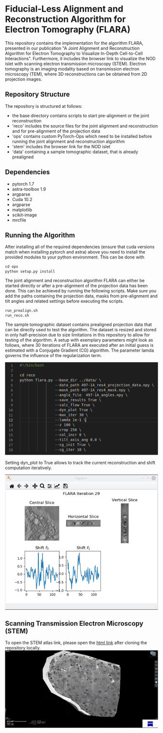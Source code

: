 # Fiducial-Less Alignment and Reconstruction Algorithm for Electron Tomography (FLARA)

This repository contains the implementation for the algorithm FLARA, presented in our publication "A Joint Alignment and Reconstruction Algorithm for Electron Tomography to Visualize In-Depth Cell-to-Cell Interactions". Furthermore, it includes the browser link to visualize the NOD islet with scanning electron transmission microscopy (STEM). Electron tomography is an imaging modality based on transmission electron microscopy (TEM), where 3D reconstructions can be obtained from 2D projection images.

## Repository Structure
The repository is structured at follows:

* the base directory contains scripts to start pre-alignment or the joint reconstruction
* 'reco' includes the source files for the joint alignment and reconstruction and for pre-alignment of the projection data
* 'ops' contains custom PyTorch-Ops which need to be installed before running the joint alignment and reconstruction algorithm
* 'stem' includes the browser link for the NOD islet
* 'data' containing a sample tomographic dataset, that is already prealigned 

## Dependencies

* pytorch 1.7
* astra-toolbox 1.9
* argparse
* Cuda 10.2
* argparse
* matplotlib
* scikit-image
* mrcfile

## Running the Algorithm

After installing all of the required dependencies (ensure that cuda versions match when installing pytorch and astra) above you need to install the provided modules to your python environment. This can be done with

~~~
cd ops
python setup.py install
~~~

The joint alignment and reconstruction algorithm FLARA can either be started directly or after a pre-alignment of the projection data has been done. This can be achieved by running the following scripts. Make sure you add the paths containing the projection data, masks from pre-alignment and tilt angles and related settings before executing the scripts.

~~~
run_prealign.sh
run_reco.sh
~~~

The sample tomographic dataset contains prealigned projection data that can be directly used to test the algorithm. The dataset is resized and stored in only half-precision due to size limitations in this repository to allow for testing of the algorithm. A setup with exemplary parameters might look as follows, where 30 iterations of FLARA are executed after an initial guess is estimated with a Conjugate Gradient (CG) algorithm. The parameter lamda governs the influence of the regularization term. 

![start_flara](data/start_flara.png) 


Setting dyn_plot to True allows to track the current reconstruction and shift computation iteratively. 


![flara_figure](data/flara_figure.png)

## Scanning Transmission Electron Microscopy (STEM)

To open the STEM atlas link, please open the [html link](stem/) after cloning the repository locally. 
![This is an image](stem/stem.png)